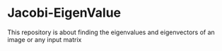# Jacobi-EigenValue
This repository is about finding the eigenvalues and eigenvectors of an image or any input matrix
